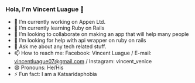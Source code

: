 ### Hola, I'm Vincent Luague 👋



- 🔭 I’m currently working on Appen Ltd.
- 🌱 I’m currently learning Ruby on Rails
- 👯 I’m looking to collaborate on making an app that will help many people
- 🤔 I’m looking for help with api wrapper on ruby on rails
- 💬 Ask me about any tech related stuff.
- 📫 How to reach me: Facebook: Vincent Luague / E-mail: vincentluague07@gmail.com / Instagram: vincent_venice
- 😄 Pronouns: He/His
- ⚡ Fun fact: I am a Katsaridaphobia

